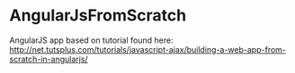 AngularJsFromScratch
====================

AngularJS app based on tutorial found here: http://net.tutsplus.com/tutorials/javascript-ajax/building-a-web-app-from-scratch-in-angularjs/
